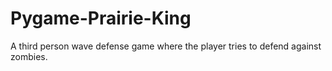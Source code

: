 # Pygame-Prairie-King
A third person wave defense game where the player tries to defend against zombies.
